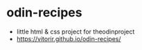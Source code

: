# odin-recipes
* little html &amp; css project for theodinproject
* https://vitorir.github.io/odin-recipes/
